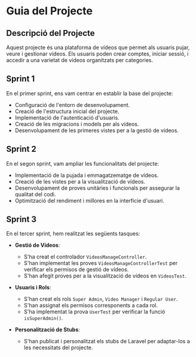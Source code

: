 # Guia del Projecte

## Descripció del Projecte
Aquest projecte és una plataforma de vídeos que permet als usuaris pujar, veure i gestionar vídeos. Els usuaris poden crear comptes, iniciar sessió, i accedir a una varietat de vídeos organitzats per categories.

## Sprint 1
En el primer sprint, ens vam centrar en establir la base del projecte:
- Configuració de l'entorn de desenvolupament.
- Creació de l'estructura inicial del projecte.
- Implementació de l'autenticació d'usuaris.
- Creació de les migracions i models per als vídeos.
- Desenvolupament de les primeres vistes per a la gestió de vídeos.

## Sprint 2
En el segon sprint, vam ampliar les funcionalitats del projecte:
- Implementació de la pujada i emmagatzematge de vídeos.
- Creació de les vistes per a la visualització de vídeos.
- Desenvolupament de proves unitàries i funcionals per assegurar la qualitat del codi.
- Optimització del rendiment i millores en la interfície d'usuari.


## Sprint 3

En el tercer sprint, hem realitzat les següents tasques:

- **Gestió de Vídeos**:
    - S'ha creat el controlador `VideosManageController`.
    - S'han implementat les proves `VideosManageControllerTest` per verificar els permisos de gestió de vídeos.
    - S'han afegit proves per a la visualització de vídeos en `VideosTest`.

- **Usuaris i Rols**:
    - S'han creat els rols `Super Admin`, `Video Manager` i `Regular User`.
    - S'han assignat els permisos corresponents a cada rol.
    - S'ha implementat la prova `UserTest` per verificar la funció `isSuperAdmin()`.

- **Personalització de Stubs**:
    - S'han publicat i personalitzat els stubs de Laravel per adaptar-los a les necessitats del projecte.
